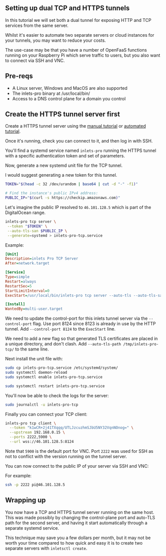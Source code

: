 ## Setting up dual TCP and HTTPS tunnels

In this tutorial we will set both a dual tunnel for exposing HTTP and TCP services from the same server. 

Whilst it's easier to automate two separate servers or cloud instances for your tunnels, you may want to reduce your costs.

The use-case may be that you have a number of OpenFaaS functions running on your Raspberry Pi which serve traffic to users, but you also want to connect via SSH and VNC.

## Pre-reqs

* A Linux server, Windows and MacOS are also supported
* The inlets-pro binary at /usr/local/bin/
* Access to a DNS control plane for a domain you control

## Create the HTTPS tunnel server first

Create a HTTPS tunnel server using the [manual tutorial](/tutorial/manual-http-server/) or [automated tutorial](/tutorial/automated-http-server/).

Once it's running, check you can connect to it, and then log in with SSH.

You'll find a systemd service named `inlets-pro` running the HTTPS tunnel with a specific authentication token and set of parameters.

Now, generate a new systemd unit file for the TCP tunnel.

I would suggest generating a new token for this tunnel.

```bash
TOKEN="$(head -c 32 /dev/urandom | base64 | cut -d "-" -f1)"

# Find the instance's public IPv4 address:
PUBLIC_IP="$(curl -s https://checkip.amazonaws.com)"
```

Let's imagine the public IP resolved to `46.101.128.5` which is part of the DigitalOcean range.

```bash
inlets-pro tcp server \
 --token "$TOKEN" \
 --auto-tls-san $PUBLIC_IP \
 --generate=systemd > inlets-pro-tcp.service
```

Example:

```ini
[Unit]
Description=inlets Pro TCP Server
After=network.target

[Service]
Type=simple
Restart=always
RestartSec=5
StartLimitInterval=0
ExecStart=/usr/local/bin/inlets-pro tcp server --auto-tls --auto-tls-san=46.101.128.5 --control-addr=0.0.0.0 --token="k1wCR+2j41TXqqq/UTLJzcuzhmSJbU5NY32VqnNOnog=" --control-port=8124 --auto-tls-path=/tmp/inlets-pro-tcp

[Install]
WantedBy=multi-user.target
```

We need to update the control-port for this inlets tunnel server via the `--control-port` flag. Use port 8124 since 8123 is already in use by the HTTP tunnel. Add `--control-port 8124` to the `ExecStart` line.

We need to add a new flag so that generated TLS certificates are placed in a unique directory, and don't clash. Add `--auto-tls-path /tmp/inlets-pro-tcp/` to the same line.

Next install the unit file with:

```bash
sudo cp inlets-pro-tcp.service /etc/systemd/system/
sudo systemctl daemon-reload
sudo systemctl enable inlets-pro-tcp.service

sudo systemctl restart inlets-pro-tcp.service
```

You'll now be able to check the logs for the server:

```bash
sudo journalctl -u inlets-pro-tcp
```

Finally you can connect your TCP client:

```bash
inlets-pro tcp client \
  --token "k1wCR+2j41TXqqq/UTLJzcuzhmSJbU5NY32VqnNOnog=" \
  --upstream 192.168.0.15 \
  --ports 2222,5900 \
  --url wss://46.101.128.5:8124
```

Note that `5900` is the default port for VNC. Port `2222` was used for SSH as not to conflict with the version running on the tunnel server.

You can now connect to the public IP of your server via SSH and VNC:

For example:

```bash
ssh -p 2222 pi@46.101.128.5
```

## Wrapping up

You now have a TCP and HTTPS tunnel server running on the same host. This was made possibly by changing the control-plane port and auto-TLS path for the second server, and having it start automatically through a separate systemd service.

This technique may save you a few dollars per month, but it may not be worth your time compared to how quick and easy it is to create two separate servers with `inletsctl create`.
